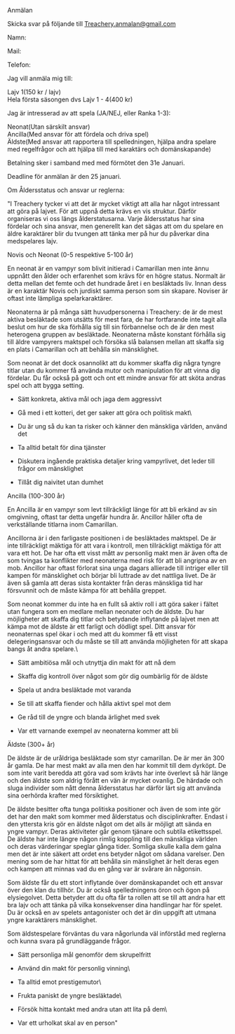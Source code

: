 Anmälan

Skicka svar på följande till Treachery.anmalan@gmail.com

Namn:

Mail:

Telefon:

Jag vill anmäla mig till:

Lajv 1(150 kr / lajv)\
Hela första säsongen dvs Lajv 1 - 4(400 kr)

Jag är intresserad av att spela (JA/NEJ, eller Ranka 1-3):

Neonat(Utan särskilt ansvar)\
Ancilla(Med ansvar för att fördela och driva spel)\
Äldste(Med ansvar att rapportera till spelledningen, hjälpa andra
spelare med regelfrågor och att hjälpa till med karaktärs och
domänskapande)

Betalning sker i samband med med förmötet den 31e Januari.

Deadline för anmälan är den 25 januari.

Om Åldersstatus och ansvar ur reglerna:

"I Treachery tycker vi att det är mycket viktigt att alla har något
intressant att göra på lajvet. För att uppnå detta krävs en vis
struktur. Därför organiseras vi oss längs ålderstatusarna. Varje
åldersstatus har sina fördelar och sina ansvar, men generellt kan det
sägas att om du spelare en äldre karaktärer blir du tvungen att tänka
mer på hur du påverkar dina medspelares lajv.

Novis och Neonat (0-5 respektive 5-100 år)

En neonat är en vampyr som blivit initierad i Camarillan men inte ännu
uppnått den ålder och erfarenhet som krävs för en högre status. Normalt
är detta mellan det femte och det hundrade året i en besläktads liv.
Innan dess är en karaktär Novis och jurdiskt samma person som sin
skapare. Noviser är oftast inte lämpliga spelarkaraktärer.

Neonaterna är på många sätt huvudpersonerna i Treachery: de är de mest
aktiva besläktade som utsätts för mest fara, de har fortfarande inte
tagit alla beslut om hur de ska förhålla sig till sin förbannelse och de
är den mest heterogena gruppen av besläktade. Neonaterna måste konstant
förhålla sig till äldre vampyrers maktspel och försöka slå balansen
mellan att skaffa sig en plats i Camarillan och att behålla sin
mänsklighet.

Som neonat är det dock osannolikt att du kommer skaffa dig några tyngre
titlar utan du kommer få använda mutor och manipulation för att vinna
dig fördelar. Du får också på gott och ont ett mindre ansvar för att
sköta andras spel och att bygga setting.

- Sätt konkreta, aktiva mål och jaga dem aggressivt

- Gå med i ett kotteri, det ger saker att göra och politisk makt\
- Du är ung så du kan ta risker och känner den mänskliga världen, använd
det

- Ta alltid betalt för dina tjänster

- Diskutera ingående praktiska detaljer kring vampyrlivet, det leder
till frågor om mänsklighet

- Tillåt dig naivitet utan dumhet

Ancilla (100-300 år)

En Ancilla är en vampyr som levt tillräckligt länge för att bli erkänd
av sin omgivning, oftast tar detta ungefär hundra år. Ancillor håller
ofta de verkställande titlarna inom Camarillan.

Ancillorna är i den farligaste positionen i de besläktades maktspel. De
är inte tillräckligt mäktiga för att vara i kontroll, men tillräckligt
mäktiga för att vara ett hot. De har ofta ett visst mått av personlig
makt men är även ofta de som tvingas ta konflikter med neonaterna med
risk för att bli angripna av en mob. Ancillor har oftast förlorat sina
unga dagars allierade till intriger eller till kampen för mänsklighet
och börjar bli luttrade av det nattliga livet. De är även så gamla att
deras sista kontakter från deras mänskliga tid har försvunnit och de
måste kämpa för att behålla greppet.

Som neonat kommer du inte ha en fullt så aktiv roll i att göra saker i
fältet utan fungera som en medlare mellan neonater och de äldste. Du har
möjligheter att skaffa dig titlar och betydande inflytande på lajvet men
att kämpa mot de äldste är ett farligt och dödligt spel. Ditt ansvar för
neonaternas spel ökar i och med att du kommer få ett visst
delegeringsansvar och du måste se till att använda möjligheten för att
skapa bangs åt andra spelare.\

- Sätt ambitiösa mål och utnyttja din makt för att nå dem

- Skaffa dig kontroll över något som gör dig oumbärlig för de äldste

- Spela ut andra besläktade mot varanda

- Se till att skaffa fiender och hålla aktivt spel mot dem

- Ge råd till de yngre och blanda ärlighet med svek

- Var ett varnande exempel av neonaterna kommer att bli

Äldste (300+ år)

De äldste är de uråldriga besläktade som styr camarillan. De är mer än
300 år gamla. De har mest makt av alla men den har kommit till dem
dyrköpt. De som inte varit beredda att göra vad som krävts har inte
överlevt så här länge och den äldste som aldrig förått en vän är mycket
ovanlig. De härdade och sluga individer som nått denna åldersstatus har
därför lärt sig att använda sina oerhörda krafter med försiktighet.

De äldste besitter ofta tunga politiska positioner och även de som inte
gör det har den makt som kommer med ålderstatus och disciplinkrafter.
Endast i den yttersta kris gör en äldste något om det alls är möjligt
att sända en yngre vampyr. Deras aktiviteter går genom tjänare och
subtila etikettsspel. De äldste har inte längre någon rimlig koppling
till den mänskliga världen och deras värderingar speglar gånga tider.
Somliga skulle kalla dem galna men det är inte säkert att ordet ens
betyder något om sådana varelser. Den mening som de har hittat för att
behålla sin mänslighet är helt deras egen och kampen att minnas vad du
en gång var är svårare än någonsin.

Som äldste får du ett stort inflytande över domänskapandet och ett
ansvar över den klan du tillhör. Du är också spelledningens öron och
ögon på elysiegolvet. Detta betyder att du ofta får ta rollen att se
till att andra har ett bra lajv och att tänka på vilka konsekvenser dina
handlingar har för spelet. Du är också en av spelets antagonister och
det är din uppgift att utmana yngre karaktärers mänsklighet.

Som äldstespelare förväntas du vara någorlunda väl införståd med
reglerna och kunna svara på grundläggande frågor.

- Sätt personliga mål genomför dem skrupelfritt

- Använd din makt för personlig vinning\
- Ta alltid emot prestigemutor\
- Frukta paniskt de yngre besläktade\
- Försök hitta kontakt med andra utan att lita på dem\
- Var ett urholkat skal av en person"
